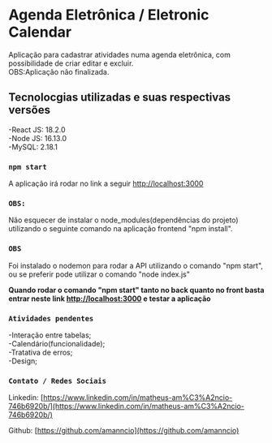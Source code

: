 # Agenda Eletrônica / Eletronic Calendar

Aplicação para cadastrar atividades numa agenda eletrônica, com possibilidade de criar editar e excluir.  
OBS:Aplicação não finalizada.

## Tecnolocgias utilizadas e suas respectivas versões

-React JS: 18.2.0  
-Node JS: 16.13.0  
-MySQL: 2.18.1

### `npm start`

A aplicação irá rodar no link a seguir [http://localhost:3000](http://localhost:3000)

### `OBS:`

Não esquecer de instalar o node_modules(dependências do projeto) utilizando o seguinte comando na aplicação frontend "npm install".

### `OBS`

Foi instalado o nodemon para rodar a API utilizando o comando "npm start", ou se preferir pode utilizar o comando "node index.js"

**Quando rodar o comando "npm start" tanto no back quanto no front basta entrar neste link [http://localhost:3000](http://localhost:3000) e testar a aplicação**

### `Atividades pendentes`

-Interação entre tabelas;  
-Calendário(funcionalidade);  
-Tratativa de erros;  
-Design;


### `Contato / Redes Sociais`

Linkedin: [https://www.linkedin.com/in/matheus-am%C3%A2ncio-746b6920b/](https://www.linkedin.com/in/matheus-am%C3%A2ncio-746b6920b/)

Github: [https://github.com/amanncio](https://github.com/amanncio)


